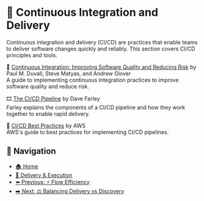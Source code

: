 # 🔄 Continuous Integration and Delivery

Continuous integration and delivery (CI/CD) are practices that enable teams to deliver software changes quickly and reliably. This section covers CI/CD principles and tools.

📘 [Continuous Integration: Improving Software Quality and Reducing Risk](https://www.goodreads.com/book/show/2323294.Continuous_Integration) by Paul M. Duvall, Steve Matyas, and Andrew Glover  
A guide to implementing continuous integration practices to improve software quality and reduce risk.

🎞 [The CI/CD Pipeline](https://www.youtube.com/watch?v=1hHMwLxN6EM) by Dave Farley  
Farley explains the components of a CI/CD pipeline and how they work together to enable rapid delivery.

📄 [CI/CD Best Practices](https://aws.amazon.com/devops/continuous-integration/) by AWS  
AWS's guide to best practices for implementing CI/CD pipelines.

## 🧭 Navigation

- [🏠 Home](../../README.md)
- [🚀 Delivery & Execution](../README.md)
- [⬅️ Previous: ⚡ Flow Efficiency](flow-efficiency.md)
- [➡️ Next: ⚖️ Balancing Delivery vs Discovery](balancing-delivery-vs-discovery.md)
